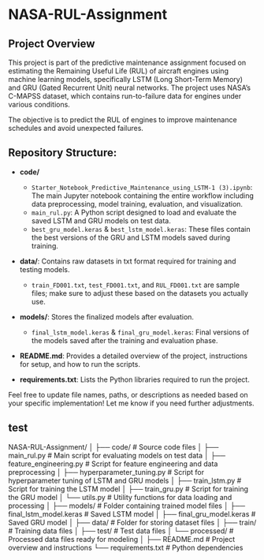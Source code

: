 # NASA-RUL-Assignment

## Project Overview
This project is part of the predictive maintenance assignment focused on estimating the Remaining Useful Life (RUL) of aircraft engines using machine learning models, specifically LSTM (Long Short-Term Memory) and GRU (Gated Recurrent Unit) neural networks. The project uses NASA’s C-MAPSS dataset, which contains run-to-failure data for engines under various conditions.

The objective is to predict the RUL of engines to improve maintenance schedules and avoid unexpected failures.


## Repository Structure:
- **code/**
  - `Starter_Notebook_Predictive_Maintenance_using_LSTM-1 (3).ipynb`: The main Jupyter notebook containing the entire workflow including data preprocessing, model training, evaluation, and visualization.
  - `main_rul.py`: A Python script designed to load and evaluate the saved LSTM and GRU models on test data.
  - `best_gru_model.keras` & `best_lstm_model.keras`: These files contain the best versions of the GRU and LSTM models saved during training.

- **data/**: Contains raw datasets in txt format required for training and testing models.
  - `train_FD001.txt`, `test_FD001.txt`, and `RUL_FD001.txt` are sample files; make sure to adjust these based on the datasets you actually use.

- **models/**: Stores the finalized models after evaluation.
  - `final_lstm_model.keras` & `final_gru_model.keras`: Final versions of the models saved after the training and evaluation phase.

- **README.md**: Provides a detailed overview of the project, instructions for setup, and how to run the scripts.

- **requirements.txt**: Lists the Python libraries required to run the project.

Feel free to update file names, paths, or descriptions as needed based on your specific implementation! Let me know if you need further adjustments.


## test
NASA-RUL-Assignment/
│
├── code/                         # Source code files
│   ├── main_rul.py               # Main script for evaluating models on test data
│   ├── feature_engineering.py    # Script for feature engineering and data preprocessing
│   ├── hyperparameter_tuning.py  # Script for hyperparameter tuning of LSTM and GRU models
│   ├── train_lstm.py             # Script for training the LSTM model
│   ├── train_gru.py              # Script for training the GRU model
│   └── utils.py                  # Utility functions for data loading and processing
│
├── models/                       # Folder containing trained model files
│   ├── final_lstm_model.keras    # Saved LSTM model
│   ├── final_gru_model.keras     # Saved GRU model
│
├── data/                         # Folder for storing dataset files
│   ├── train/                    # Training data files
│   ├── test/                     # Test data files
│   └── processed/                # Processed data files ready for modeling
│
├── README.md                     # Project overview and instructions
└── requirements.txt              # Python dependencies

